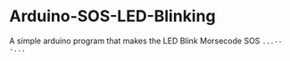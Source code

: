 # Arduino-SOS-LED-Blinking

A simple arduino program that makes the LED Blink Morsecode SOS `...---...`
